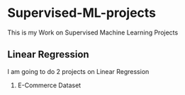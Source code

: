 # Supervised-ML-projects
This is my Work on Supervised Machine Learning Projects

## Linear Regression
I am going to do 2 projects on Linear Regression
  1. E-Commerce Dataset
